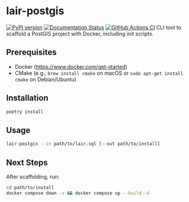 # lair-postgis
[![PyPI version](https://badge.fury.io/py/lair-postgis.svg)](https://badge.fury.io/py/lair-postgis) [![Documentation Status](https://img.shields.io/badge/docs-latest-brightgreen)](https://seu-usuario.github.io/lair-postgis/) [![GitHub Actions CI](https://github.com/seu-usuario/lair-postgis/actions/workflows/deploy-docs.yml/badge.svg)](https://github.com/seu-usuario/lair-postgis/actions)
CLI tool to scaffold a PostGIS project with Docker, including init scripts.

## Prerequisites
- Docker (https://www.docker.com/get-started)
- CMake (e.g., `brew install cmake` on macOS or `sudo apt-get install cmake` on Debian/Ubuntu)

## Installation
```bash
poetry install
```

## Usage
```bash
lair-postgis --in path/to/lair.sql [--out path/to/install]
```

## Next Steps
After scaffolding, run:
```bash
cd path/to/install
docker compose down -v && docker compose up --build -d
```
